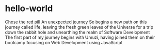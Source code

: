# hello-world
Chose the red pill
An unexpected journey 
So begins a new path on this journey called life, leaving the fresh green leaves of the Universe for a trip down the rabbit hole and unearthing the realm of Software Development
The first part of my journey begins with Umuzi, having joined them on their bootcamp focusing on Web Development using JavaScript

